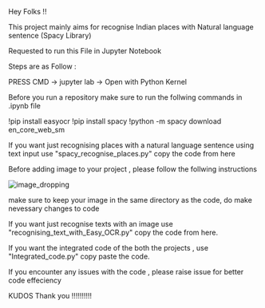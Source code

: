 Hey Folks !! 

This project mainly aims for recognise Indian places with Natural language sentence (Spacy Library) 

Requested to run this File in Jupyter Notebook 

Steps are as Follow :

PRESS CMD -> jupyter lab -> Open with Python Kernel 

Before you run a repository make sure to run the follwing commands in .ipynb file

!pip install easyocr
!pip install spacy
!python -m spacy download en_core_web_sm

If you want just recognising places with a natural language sentence using text input use "spacy_recognise_places.py" copy the code from here

Before adding image to your project , please follow the follwing instructions

![image_dropping](https://github.com/user-attachments/assets/7da9b5b9-a238-4e27-aa6f-02b94800b69b)

make sure to keep your image in the same directory as the code, do make nevessary changes to code

If you want just recognise texts with an image use "recognising_text_with_Easy_OCR.py" copy the code from here.

If you want the integrated code of the both the projects , use "Integrated_code.py" copy paste the code.

If you encounter any issues with the code , please raise issue for better code effeciency 

KUDOS Thank you !!!!!!!!!!
